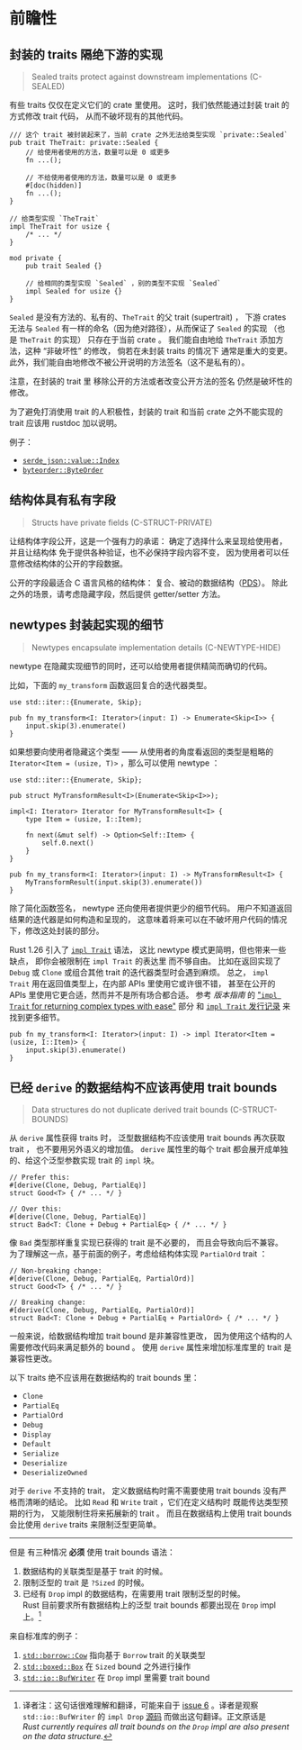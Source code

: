 # 前瞻性


<a id="c-sealed"></a>
## 封装的 traits 隔绝下游的实现 

> Sealed traits protect against downstream implementations (C-SEALED)

有些 traits 仅仅在定义它们的 crate 里使用。
这时，我们依然能通过封装 trait 的方式修改 trait 代码，
从而不破坏现有的其他代码。

```rust,ignored
/// 这个 trait 被封装起来了，当前 crate 之外无法给类型实现 `private::Sealed`
pub trait TheTrait: private::Sealed {
    // 给使用者使用的方法，数量可以是 0 或更多
    fn ...();

    // 不给使用者使用的方法，数量可以是 0 或更多
    #[doc(hidden)]
    fn ...();
}

// 给类型实现 `TheTrait`
impl TheTrait for usize {
    /* ... */
}

mod private {
    pub trait Sealed {}

    // 给相同的类型实现 `Sealed` ，别的类型不实现 `Sealed`
    impl Sealed for usize {}
}
```

`Sealed` 是没有方法的、私有的、`TheTrait` 的父 trait (supertrait) ，
下游 crates 无法与 `Sealed` 有一样的命名（因为绝对路径），从而保证了 `Sealed` 的实现
（也是 `TheTrait` 的实现） 只存在于当前 crate 。
我们能自由地给 `TheTrait` 添加方法，这种 “非破坏性” 的修改，
倘若在未封装 traits 的情况下 通常是重大的变更。
此外，我们能自由地修改不被公开说明的方法签名（这不是私有的）。

注意，在封装的 trait 里 移除公开的方法或者改变公开方法的签名
仍然是破坏性的修改。

为了避免打消使用 trait 的人积极性，封装的 trait 和当前 crate 之外不能实现的 trait 
应该用 rustdoc 加以说明。

例子：

- [`serde_json::value::Index`](https://docs.serde.rs/serde_json/value/trait.Index.html)
- [`byteorder::ByteOrder`](https://docs.rs/byteorder/1.1.0/byteorder/trait.ByteOrder.html)


<a id="c-struct-private"></a>
## 结构体具有私有字段 

> Structs have private fields (C-STRUCT-PRIVATE)

让结构体字段公开，这是一个强有力的承诺：
确定了选择什么来呈现给使用者，
并且让结构体 免于提供各种验证，也不必保持字段内容不变，
因为使用者可以任意修改结构体的公开的字段数据。

公开的字段最适合 C 语言风格的结构体：
复合、被动的数据结构（[PDS]）。
除此之外的场景，请考虑隐藏字段，然后提供 getter/setter 方法。

[PDS]:https://en.wikipedia.org/wiki/Passive_data_structure

<a id="c-newtype-hide"></a>
## newtypes 封装起实现的细节 

> Newtypes encapsulate implementation details (C-NEWTYPE-HIDE)

newtype 在隐藏实现细节的同时，还可以给使用者提供精简而确切的代码。

比如，下面的 `my_transform` 函数返回复合的迭代器类型。

```rust,ignored
use std::iter::{Enumerate, Skip};

pub fn my_transform<I: Iterator>(input: I) -> Enumerate<Skip<I>> {
    input.skip(3).enumerate()
}
```

如果想要向使用者隐藏这个类型 —— 从使用者的角度看返回的类型是粗略的
`Iterator<Item = (usize, T)>` ，那么可以使用 newtype ：

```rust,ignored
use std::iter::{Enumerate, Skip};

pub struct MyTransformResult<I>(Enumerate<Skip<I>>);

impl<I: Iterator> Iterator for MyTransformResult<I> {
    type Item = (usize, I::Item);

    fn next(&mut self) -> Option<Self::Item> {
        self.0.next()
    }
}

pub fn my_transform<I: Iterator>(input: I) -> MyTransformResult<I> {
    MyTransformResult(input.skip(3).enumerate())
}
```

除了简化函数签名， newtype 还向使用者提供更少的细节代码。
用户不知道返回结果的迭代器是如何构造和呈现的，
这意味着将来可以在不破坏用户代码的情况下，修改这处封装的部分。

Rust 1.26 引入了 [`impl Trait`] 语法，
这比 newtype 模式更简明，但也带来一些缺点，
即你会被限制在 `impl Trait` 的表达里 而不够自由。
比如在返回实现了 `Debug` 或 `Clone` 或组合其他 trait 的迭代器类型时会遇到麻烦。
总之， `impl Trait` 用在返回值类型上，在内部 APIs 里使用它或许很不错，
甚至在公开的 APIs 里使用它更合适，然而并不是所有场合都合适。
参考 *版本指南* 的 ["`impl Trait` for returning complex types with ease"][impl-trait-3]
部分 和 [`impl Trait` 发行记录][impl-trait-3] 来找到更多细节。


[`impl Trait`]: https://github.com/rust-lang/rfcs/blob/master/text/1522-conservative-impl-trait.md
[impl-trait-2]: https://doc.rust-lang.org/edition-guide/rust-2018/trait-system/impl-trait-for-returning-complex-types-with-ease.html
[impl-trait-3]: https://blog.rust-lang.org/2018/05/10/Rust-1.26.html#impl-trait

```rust,ignored
pub fn my_transform<I: Iterator>(input: I) -> impl Iterator<Item = (usize, I::Item)> {
    input.skip(3).enumerate()
}
```


<a id="c-struct-bounds"></a>
## 已经 `derive` 的数据结构不应该再使用 trait bounds 

> Data structures do not duplicate derived trait bounds (C-STRUCT-BOUNDS)


从 `derive` 属性获得 traits 时，
泛型数据结构不应该使用 trait bounds 再次获取 trait ，
也不要用另外语义的增加值。
`derive` 属性里的每个 trait 都会展开成单独的、给这个泛型参数实现 trait 的 `impl` 块。

```rust,ignored
// Prefer this:
#[derive(Clone, Debug, PartialEq)]
struct Good<T> { /* ... */ }

// Over this:
#[derive(Clone, Debug, PartialEq)]
struct Bad<T: Clone + Debug + PartialEq> { /* ... */ }
```

像 `Bad` 类型那样重复实现已获得的 trait 是不必要的，
而且会导致向后不兼容。
为了理解这一点，基于前面的例子，考虑给结构体实现 `PartialOrd` trait ：

```rust,ignored
// Non-breaking change:
#[derive(Clone, Debug, PartialEq, PartialOrd)]
struct Good<T> { /* ... */ }

// Breaking change:
#[derive(Clone, Debug, PartialEq, PartialOrd)]
struct Bad<T: Clone + Debug + PartialEq + PartialOrd> { /* ... */ }
```

一般来说，给数据结构增加 trait bound 是非兼容性更改，
因为使用这个结构的人需要修改代码来满足额外的 bound 。
使用 `derive` 属性来增加标准库里的 trait 是兼容性更改。

以下 traits 绝不应该用在数据结构的 trait bounds 里：

- `Clone`
- `PartialEq`
- `PartialOrd`
- `Debug`
- `Display`
- `Default`
- `Serialize`
- `Deserialize`
- `DeserializeOwned`

对于 `derive` 不支持的 trait，
定义数据结构时需不需要使用 trait bounds 没有严格而清晰的结论。
比如 `Read` 和 `Write` trait ，它们在定义结构时 既能传达类型预期的行为，
又能限制住将来拓展新的 trait 。
而且在数据结构上使用 trait bounds 会比使用 `derive` traits 来限制泛型更简单。

---

但是 有三种情况 **必须** 使用 trait bounds 语法：

1. 数据结构的关联类型是基于 trait 的时候。
2. 限制泛型的 trait 是 `?Sized` 的时候。
3. 已经有 `Drop` impl 的数据结构，在需要用 trait 限制泛型的时候。 \
    Rust 目前要求所有数据结构上的泛型 trait bounds 都要出现在 `Drop` impl 上。[^drop-impl]

来自标准库的例子：

1. [`std::borrow::Cow`] 指向基于 `Borrow` trait 的关联类型
2. [`std::boxed::Box`] 在 `Sized` bound 之外进行操作
3. [`std::io::BufWriter`] 在 `Drop` impl 里需要 trait bound

[`std::borrow::Cow`]: https://doc.rust-lang.org/std/borrow/enum.Cow.html
[`std::boxed::Box`]: https://doc.rust-lang.org/std/boxed/struct.Box.html
[`std::io::BufWriter`]: https://doc.rust-lang.org/std/io/struct.BufWriter.html
[`std::io::BufWriter`-impl-Drop]: https://doc.rust-lang.org/src/std/io/buffered/bufwriter.rs.html#150-156

[^drop-impl]: 译者注：这句话很难理解和翻译，可能来自于 [issue 6] 。译者是观察
`std::io::BufWriter` 的 `impl Drop` [源码][`std::io::BufWriter`-impl-Drop] 
而做出这句翻译。正文原话是\
*Rust currently requires all trait bounds on the `Drop` impl are also present 
on the data structure.*

[issue 6]: https://github.com/rust-lang/api-guidelines/issues/6
